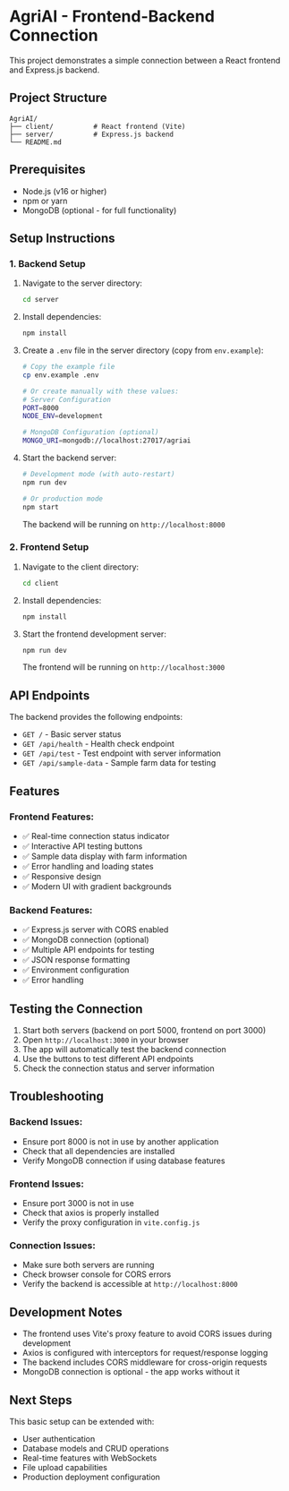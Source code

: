 # AgriAI - Frontend-Backend Connection

This project demonstrates a simple connection between a React frontend and Express.js backend.

## Project Structure

```
AgriAI/
├── client/          # React frontend (Vite)
├── server/          # Express.js backend
└── README.md
```

## Prerequisites

- Node.js (v16 or higher)
- npm or yarn
- MongoDB (optional - for full functionality)

## Setup Instructions

### 1. Backend Setup

1. Navigate to the server directory:
   ```bash
   cd server
   ```

2. Install dependencies:
   ```bash
   npm install
   ```

3. Create a `.env` file in the server directory (copy from `env.example`):
   ```bash
   # Copy the example file
   cp env.example .env
   
   # Or create manually with these values:
   # Server Configuration
   PORT=8000
   NODE_ENV=development
   
   # MongoDB Configuration (optional)
   MONGO_URI=mongodb://localhost:27017/agriai
   ```

4. Start the backend server:
   ```bash
   # Development mode (with auto-restart)
   npm run dev
   
   # Or production mode
   npm start
   ```

   The backend will be running on `http://localhost:8000`

### 2. Frontend Setup

1. Navigate to the client directory:
   ```bash
   cd client
   ```

2. Install dependencies:
   ```bash
   npm install
   ```

3. Start the frontend development server:
   ```bash
   npm run dev
   ```

   The frontend will be running on `http://localhost:3000`

## API Endpoints

The backend provides the following endpoints:

- `GET /` - Basic server status
- `GET /api/health` - Health check endpoint
- `GET /api/test` - Test endpoint with server information
- `GET /api/sample-data` - Sample farm data for testing

## Features

### Frontend Features:
- ✅ Real-time connection status indicator
- ✅ Interactive API testing buttons
- ✅ Sample data display with farm information
- ✅ Error handling and loading states
- ✅ Responsive design
- ✅ Modern UI with gradient backgrounds

### Backend Features:
- ✅ Express.js server with CORS enabled
- ✅ MongoDB connection (optional)
- ✅ Multiple API endpoints for testing
- ✅ JSON response formatting
- ✅ Environment configuration
- ✅ Error handling

## Testing the Connection

1. Start both servers (backend on port 5000, frontend on port 3000)
2. Open `http://localhost:3000` in your browser
3. The app will automatically test the backend connection
4. Use the buttons to test different API endpoints
5. Check the connection status and server information

## Troubleshooting

### Backend Issues:
- Ensure port 8000 is not in use by another application
- Check that all dependencies are installed
- Verify MongoDB connection if using database features

### Frontend Issues:
- Ensure port 3000 is not in use
- Check that axios is properly installed
- Verify the proxy configuration in `vite.config.js`

### Connection Issues:
- Make sure both servers are running
- Check browser console for CORS errors
- Verify the backend is accessible at `http://localhost:8000`

## Development Notes

- The frontend uses Vite's proxy feature to avoid CORS issues during development
- Axios is configured with interceptors for request/response logging
- The backend includes CORS middleware for cross-origin requests
- MongoDB connection is optional - the app works without it

## Next Steps

This basic setup can be extended with:
- User authentication
- Database models and CRUD operations
- Real-time features with WebSockets
- File upload capabilities
- Production deployment configuration
